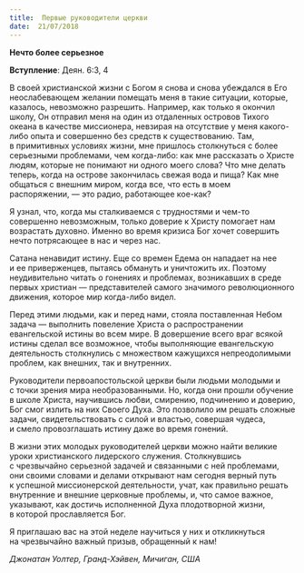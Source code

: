 ```yaml
---
title:  Первые руководители церкви
date:  21/07/2018
---
```


**Нечто более серьезное**

**Вступление**: Деян. 6:3, 4

В своей христианской жизни с Богом я снова и снова убеждался в Его неослабевающем желании помещать меня в такие ситуации, которые, казалось, невозможно разрешить. Например, как только я окончил школу, Он отправил меня на один из отдаленных островов Тихого океана в качестве миссионера, невзирая на отсутствие у меня какого-либо опыта и совершенно без средств к существованию. Там, в примитивных условиях жизни, мне пришлось столкнуться с более серьезными проблемами, чем когда-либо: как мне рассказать о Христе людям, которые не понимают ни одного моего слова? Что мне делать теперь, когда на острове закончилась свежая вода и пища? Как мне общаться с внешним миром, когда все, что есть в моем распоряжении, — это радио, работающее кое-как?

Я узнал, что, когда мы сталкиваемся с трудностями и чем-то совершенно невозможным, только доверие к Христу помогает нам возрастать духовно. Именно во время кризиса Бог хочет совершить нечто потрясающее в нас и через нас.

Сатана ненавидит истину. Еще со времен Едема он нападает на нее и ее приверженцев, пытаясь обмануть и уничтожить их. Поэтому неудивительно читать о гонениях и проблемах, возникавших в среде первых христиан — представителей самого значимого революционного движения, которое мир когда-либо видел.

Перед этими людьми, как и перед нами, стояла поставленная Небом задача — выполнить повеление Христа о распространении евангельской истины во всем мире. В довершение всего враг всякой истины сделал все возможное, чтобы выполняющие евангельскую деятельность столкнулись с множеством кажущихся непреодолимыми проблем, как внешних, так и внутренних.

Руководители первоапостольской церкви были людьми молодыми и с точки зрения мира необразованными. Но, когда они прошли обучение в школе Христа, научившись любви, смирению, подчинению и доверию, Бог смог излить на них Своего Духа. Это позволило им решать сложные задачи, свидетельствовать с силой и властью, совершая чудеса, и смело провозглашать истину даже во время гонений.

В жизни этих молодых руководителей церкви можно найти великие уроки христианского лидерского служения. Столкнувшись с чрезвычайно серьезной задачей и связанными с ней проблемами, они своими словами и делами открывают нам сегодня верный путь к успешной миссионерской деятельности, учат, как правильно решать внутренние и внешние церковные проблемы, и, что самое важное, указывают, как достичь исполненной Духа плодотворной жизни, в которой прославляется Бог.

Я приглашаю вас на этой неделе научиться у них и откликнуться на чрезвычайно важный призыв, обращенный к нам!

_Джонатан Уолтер, Гранд-Хэйвен, Мичиган, США_